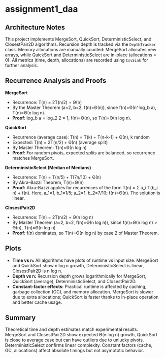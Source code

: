 # assignment1_daa

## Architecture Notes

This project implements MergeSort, QuickSort, DeterministicSelect, and ClosestPair2D algorithms. Recursion depth is tracked via the `DepthTracker` class. Memory allocations are manually counted: MergeSort allocates new arrays, while QuickSort and DeterministicSelect are in-place (allocations = 0). All metrics (time, depth, allocations) are recorded using `CsvSink` for further analysis.

## Recurrence Analysis and Proofs

**MergeSort**

- Recurrence: T(n) = 2T(n/2) + Θ(n)
- By the Master Theorem (a=2, b=2, f(n)=Θ(n)), since f(n)=Θ(n^log_b a), T(n)=Θ(n log n).
- **Proof:** log_b a = log_2 2 = 1, f(n)=Θ(n), so T(n)=Θ(n log n).

**QuickSort**

- Recurrence (average case): T(n) = T(k) + T(n-k-1) + Θ(n), k random
- Expected: T(n) = 2T(n/2) + Θ(n) (average split)
- By Master Theorem: T(n)=Θ(n log n)
- **Proof:** For random pivots, expected splits are balanced, so recurrence matches MergeSort.

**DeterministicSelect (Median of Medians)**

- Recurrence: T(n) = T(n/5) + T(7n/10) + Θ(n)
- By Akra–Bazzi Theorem, T(n)=Θ(n)
- **Proof:** Akra–Bazzi applies for recurrences of the form T(n) = Σ a_i T(b_i n) + f(n). Here, a_1=1, b_1=1/5; a_2=1, b_2=7/10; f(n)=Θ(n). The solution is linear.

**ClosestPair2D**

- Recurrence: T(n) = 2T(n/2) + Θ(n log n)
- By Master Theorem (a=2, b=2, f(n)=Θ(n log n)), since f(n)=Θ(n log n) > Θ(n), T(n)=Θ(n log n)
- **Proof:** f(n) dominates, so T(n)=Θ(n log n) by case 2 of Master Theorem.

## Plots

- **Time vs n:** All algorithms have plots of runtime vs input size. MergeSort and QuickSort show n log n growth, DeterministicSelect is linear, ClosestPair2D is n log n.
- **Depth vs n:** Recursion depth grows logarithmically for MergeSort, QuickSort (average), DeterministicSelect, and ClosestPair2D.
- **Constant-factor effects:** Practical runtime is affected by caching, garbage collection (GC), and memory allocation. MergeSort is slower due to extra allocations; QuickSort is faster thanks to in-place operation and better cache usage.

## Summary

Theoretical time and depth estimates match experimental results. MergeSort and ClosestPair2D show expected Θ(n log n) growth, QuickSort is close to average case but can have outliers due to unlucky pivots. DeterministicSelect confirms linear complexity. Constant factors (cache, GC, allocations) affect absolute timings but not asymptotic behavior.